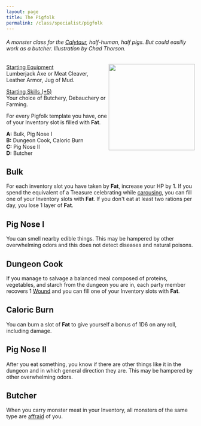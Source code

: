 ```yaml
---
layout: page
title: The Pigfolk
permalink: /class/specialist/pigfolk
---
```


###### A monster class for the [Calytaur](https://saltygoo.github.io/monsters/calytaur), half-human, half pigs. But could easiliy work as a butcher. Illustration by Chad Thorson.

<img align="right" width=230px src="http://1.bp.blogspot.com/-zhj5ZogCG0g/WsNBab6KUXI/AAAAAAAAShw/n2ImAb6HeiYKxBYnn9nyrIO4Y259xYASQCK4BGAYYCw/s1600/3035213377_52549f3f39.jpg">

<ins>Starting Equipment</ins><br>
Lumberjack Axe or Meat Cleaver, Leather Armor, Jug of Mud.

<ins>Starting Skills (+5)</ins><br>
Your choice of Butchery, Debauchery or Farming.

For every Pigfolk template you have, one of your Inventory slot is filled with **Fat**.

**A:** Bulk, Pig Nose I<br>
**B:** Dungeon Cook, Caloric Burn<br>
**C:** Pig Nose II<br>
**D:** Butcher<br>

## Bulk
For each inventory slot you have taken by **Fat**, increase your HP by 1. If you spend the equivalent of a Treasure celebrating while [carousing](/2020/11/09/base-rules/), you can fill one of your Inventory slots with **Fat**. If you don't eat at least two rations per day, you lose 1 layer of **Fat**.

## Pig Nose I
You can smell nearby edible things. This may be hampered by other overwhelming odors and this does not detect diseases and natural poisons.

## Dungeon Cook
If you manage to salvage a balanced meal composed of proteins, vegetables, and starch from the dungeon you are in, each party member recovers 1 [Wound](/2020/11/09/base-rules/) and you can fill one of your Inventory slots with **Fat**.

## Caloric Burn
You can burn a slot of **Fat** to give yourself a bonus of 1D6 on any roll, including damage.

## Pig Nose II
After you eat something, you know if there are other things like it in the dungeon and in which general direction they are. This may be hampered by other overwhelming odors.

## Butcher
When you carry monster meat in your Inventory, all monsters of the same type are [affraid](/2020/11/10/extra-rules/#conditions) of you.
